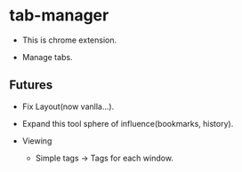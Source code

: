 # tab-manager

* This is chrome extension.

* Manage tabs.

## Futures

* Fix Layout(now vanlla...).

* Expand this tool sphere of influence(bookmarks, history).

* Viewing

  * Simple tags -> Tags for each window.
